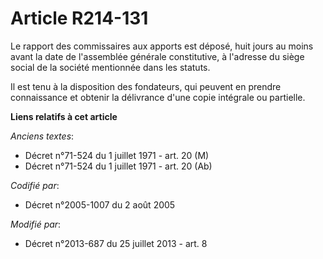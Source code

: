 # Article R214-131

Le rapport des commissaires aux apports est déposé, huit jours au moins avant la date de l'assemblée générale constitutive, à
l'adresse du siège social de la société mentionnée dans les statuts. 

Il est tenu à la disposition des fondateurs, qui peuvent en prendre connaissance et obtenir la délivrance d'une copie
intégrale ou partielle.

**Liens relatifs à cet article**

_Anciens textes_:

  - Décret n°71-524 du 1 juillet 1971 - art. 20 (M)
  - Décret n°71-524 du 1 juillet 1971 - art. 20 (Ab)

_Codifié par_:

  - Décret n°2005-1007 du 2 août 2005

_Modifié par_:

  - Décret n°2013-687 du 25 juillet 2013 - art. 8
